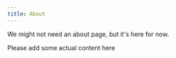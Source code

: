 ```yaml
---
title: About
---
```


We might not need an about page, but it's here for now.

Please add some actual content here
